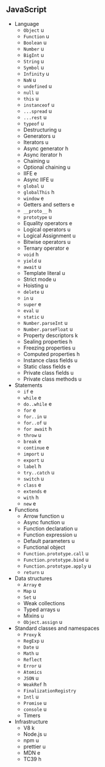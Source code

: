 ## JavaScript

- Language
  - `Object` u
  - `Function` u
  - `Boolean` u
  - `Number` u
  - `BigInt` u
  - `String` u
  - `Symbol` u
  - `Infinity` u
  - `NaN` u
  - `undefined` u
  - `null` u
  - `this` u
  - `instanceof` u
  - `...spread` u
  - `...rest` u
  - `typeof` u
  - Destructuring u
  - Generators u
  - Iterators u
  - Async generator h
  - Async iterator h
  - Chaining u
  - Optional chaining u
  - IIFE e
  - Async IIFE u
  - `global` u
  - `globalThis` h
  - `window` e
  - Getters and setters e
  - `__proto__` h
  - `prototype` u
  - Equality operators e
  - Logical operators u
  - Logical Assignment u
  - Bitwise operators u
  - Ternary operator e
  - `void` h
  - `yield` u
  - `await` u
  - Template literal u
  - Strict mode u
  - Hoisting u
  - `delete` u
  - `in` u
  - `super` e
  - `eval` u
  - `static` u
  - `Number.parseInt` u
  - `Number.parseFloat` u
  - Property descriptors k
  - Sealing properties h
  - Freezing properties u
  - Computed properties h
  - Instance class fields u
  - Static class fields e
  - Private class fields u
  - Private class methods u
- Statements
  - `if` e
  - `while` e
  - `do..while` e
  - `for` e
  - `for..in` u
  - `for..of` u
  - `for await` h
  - `throw` u
  - `break` e
  - `continue` e
  - `import` u
  - `export` u
  - `label` h
  - `try..catch` u
  - `switch` u
  - `class` e
  - `extends` e
  - `with` h
  - `new` e
- Functions
  - Arrow function u
  - Async function u
  - Function declaration u
  - Function expression u
  - Default parameters u
  - Functional object
  - `Function.prototype.call` u
  - `Function.prototype.bind` u
  - `Function.prototype.apply` u
  - `return` u
- Data structures
  - `Array` e
  - `Map` u
  - `Set` u
  - Weak collections
  - Typed arrays u
  - Mixins u
  - `Object.assign` u
- Standard classes and namespaces
  - `Proxy` k
  - `RegExp` u
  - `Date` u
  - `Math` u
  - `Reflect`
  - `Error` u
  - `Atomics`
  - `JSON` u
  - `WeakRef` h
  - `FinalizationRegistry`
  - `Intl` u
  - `Promise` u
  - `console` u
  - Timers
- Infrastructure
  - V8 k
  - Node.js u
  - npm u
  - prettier u
  - MDN e
  - TC39 h
